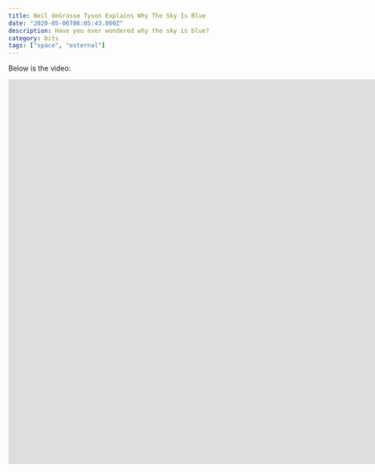 ```yaml
---
title: Neil deGrasse Tyson Explains Why The Sky Is Blue
date: "2020-05-06T06:05:43.000Z"
description: Have you ever wondered why the sky is blue?
category: bits
tags: ["space", "external"]
---
```


Below is the video:

<iframe width="1903" height="768" src="https://www.youtube.com/embed/UvmWxm3nR6E" frameborder="0" allow="accelerometer; autoplay; encrypted-media; gyroscope; picture-in-picture" allowfullscreen></iframe>
